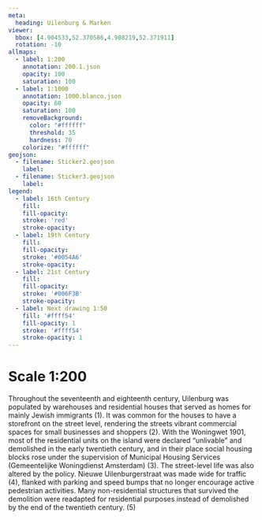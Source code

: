 ```yaml
---
meta:
  heading: Uilenburg & Marken
viewer:
  bbox: [4.904533,52.370586,4.908219,52.371911]
  rotation: -10
allmaps:
  - label: 1:200
    annotation: 200.1.json
    opacity: 100
    saturation: 100
  - label: 1:1000
    annotation: 1000.blanco.json
    opacity: 60
    saturation: 100
    removeBackground:
      color: "#ffffff"
      threshold: 35
      hardness: 70
    colorize: "#ffffff"
geojson:
  - filename: Sticker2.geojson
    label: 
  - filename: Sticker3.geojson
    label: 
legend:
  - label: 16th Century
    fill:
    fill-opacity:
    stroke: 'red'
    stroke-opacity:
  - label: 19th Century
    fill:
    fill-opacity:
    stroke: '#0054A6'
    stroke-opacity:
  - label: 21st Century
    fill:
    fill-opacity:
    stroke: '#006F3B'
    stroke-opacity:
  - label: Next drawing 1:50
    fill: '#ffff54'
    fill-opacity: 1
    stroke: '#ffff54'
    stroke-opacity: 1
---
```

# Scale 1:200
Throughout the seventeenth and eighteenth century, Uilenburg was populated by warehouses and residential houses that served as homes for mainly Jewish immigrants (1). It was common for the houses to have a storefront on the street level, rendering the streets vibrant commercial spaces for small businesses and shoppers (2). With the Woningwet 1901, most of the residential units on the island were declared “unlivable” and demolished in the early twentieth century, and in their place social housing blocks rose under the supervision of Municipal Housing Services (Gemeentelijke Woningdienst Amsterdam) (3). The street-level life was also altered by the policy. Nieuwe Uilenburgerstraat was made wide for traffic (4), flanked with parking and speed bumps that no longer encourage active pedestrian activities. Many non-residential structures that survived the demolition were readapted for residential purposes instead of demolished by the end of the twentieth century. (5)